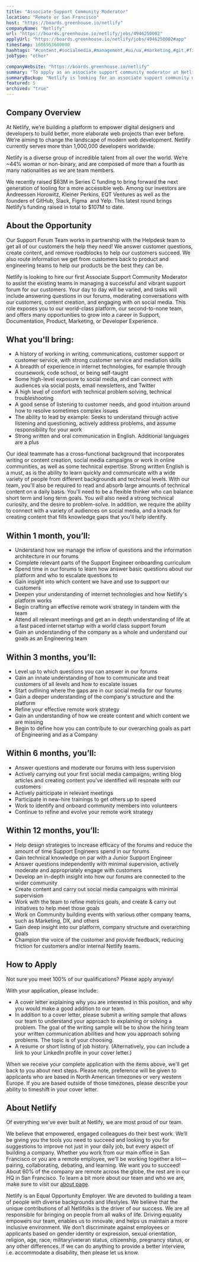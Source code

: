 ```yaml
---
title: "Associate Support Community Moderator"
location: "Remote or San Francisco"
host: "https://boards.greenhouse.io/netlify"
companyName: "Netlify"
url: "https://boards.greenhouse.io/netlify/jobs/4946250002"
applyUrl: "https://boards.greenhouse.io/netlify/jobs/4946250002#app"
timestamp: 1606953600000
hashtags: "#content,#socialmedia,#management,#ui/ux,#marketing,#git,#figma,#rest,#English"
jobType: "other"

companyWebsite: "https://boards.greenhouse.io/netlify"
summary: "To apply as an associate support community moderator at Netlify, you preferably need to have some knowledge of: experience in: #content, #socialmedia, #management."
summaryBackup: "Netlify is looking for an associate support community moderator that has experience in: #content, #socialmedia, #management."
featured: 5
archived: "true"
---
```


## Company Overview

At Netlify, we’re building a platform to empower digital designers and developers to build better, more elaborate web projects than ever before. We’re aiming to change the landscape of modern web development. Netlify currently serves more than 1,000,000 developers worldwide.

Netlify is a diverse group of incredible talent from all over the world. We’re ~44% woman or non-binary, and are composed of more than a fourth as many nationalities as we are team members.

We recently raised $63M in Series C funding to bring forward the next generation of tooling for a more accessible web. Among our investors are Andreessen Horowitz, Kleiner Perkins, EQT Ventures as well as the founders of GitHub, Slack, Figma  and Yelp. This latest round brings Netlify’s funding raised in total to $107M to date.

## About the Opportunity

Our Support Forum Team works in partnership with the Helpdesk team to get all of our customers the help they need! We answer customer questions, create content, and remove roadblocks to help our customers succeed. We also route information we get from customers back to product and engineering teams to help our products be the best they can be.

Netlify is looking to hire our first Associate Support Community Moderator to assist the existing teams in managing a successful and vibrant support forum for our customers. Your day to day will be varied, and tasks will include answering questions in our forums, moderating conversations with our customers, content creation, and engaging with on social media. This role exposes you to our world-class platform, our second-to-none team, and offers many opportunities to grow into a career in Support, Documentation, Product, Marketing, or Developer Experience.

## What you'll bring:

*   A history of working in writing, communications, customer support or customer service, with strong customer service and mediation skills
*   A breadth of experience in internet technologies, for example through coursework, code school, or being self-taught
*   Some high-level exposure to social media, and can connect with audiences via social posts, email newsletters, and Twitter
*   A high level of comfort with technical problem solving, technical troubleshooting
*   A good sense of listening to customer needs, and good intuition around how to resolve sometimes complex issues
*   The ability to lead by example: Seeks to understand through active listening and questioning, actively address problems, and assume responsibility for your work
*   Strong written and oral communication in English. Additional languages are a plus

Our ideal teammate has a cross-functional background that incorporates writing or content creation, social media campaigns or work in online communities, as well as some technical expertise. Strong written English is a must, as is the ability to learn quickly and communicate with a wide variety of people from different backgrounds and technical levels. With our team, you'll also be required to read and absorb large amounts of technical content on a daily basis. You'll need to be a flexible thinker who can balance short term and long term goals. You will also need a strong technical curiosity, and the desire to problem-solve. In addition, we require the ability to connect with a variety of audiences on social media, and a knack for creating content that fills knowledge gaps that you'll help identify. 

## Within 1 month, you’ll:

*   Understand how we manage the inflow of questions and the information architecture in our forums
*   Complete relevant parts of the Support Engineer onboarding curriculum
*   Spend time in our forums to learn how answer basic questions about our platform and who to escalate questions to
*   Gain insight into which content we have and use to support our customers
*   Deepen your understanding of internet technologies and how Netlify's platform works
*   Begin crafting an effective remote work strategy in tandem with the team
*   Attend all relevant meetings and get an in depth understanding of life at a fast paced internet startup with a world class support forum
*   Gain an understanding of the company as a whole and understand our goals as an Engineering team

## Within 3 months, you’ll:

*   Level up to which questions you can answer in our forums
*   Gain an innate understanding of how to communicate and treat customers of all levels and how to escalate issues
*   Start outlining where the gaps are in our social media for our forums
*   Gain a deeper understanding of the company's structure and the platform
*   Refine your effective remote work strategy
*   Gain an understanding of how we create content and which content we are missing
*   Begin to define how you can contribute to our overarching goals as part of Engineering and as a Company

## Within 6 months, you’ll:

*   Answer questions and moderate our forums with less supervision
*   Actively carrying out your first social media campaigns, writing blog articles and creating content you've identified will resonate with our customers
*   Actively participate in relevant meetings
*   Participate in new-hire trainings to get others up to speed
*   Work to identify and onboard community members into volunteers
*   Continue to refine and evolve your remote work strategy

## Within 12 months, you’ll:

*   Help design strategies to increase efficacy of the forums and reduce the amount of time Support Engineers spend in our forums
*   Gain technical knowledge on par with a Junior Support Engineer
*   Answer questions independently with minimal supervision, actively moderate and appropriately engage with customers
*   Develop an in-depth insight into how our forums are connected to the wider community
*   Create content and carry out social media campaigns with minimal supervision
*   Work with the team to refine metrics goals, and create & carry out initiatives to help meet those goals
*   Work on Community building events with various other company teams, such as Marketing, DX, and others
*   Gain deep insight into our platform, company structure and overarching goals
*   Champion the voice of the customer and provide feedback, reducing friction for customers and/or internal Netlify teams.

## How to Apply

Not sure you meet 100% of our qualifications? Please apply anyway!

With your application, please include:

*   A cover letter explaining why you are interested in this position, and why you would make a good addition to our team.
*   In addition to a cover letter, please submit a writing sample that allows our team to understand your approach to explaining or solving a problem. The goal of the writing sample will be to show the hiring team your written communication abilities and how you approach solving problems. The topic is of your choosing. 
*   A resume or short listing of job history. (Alternatively, you can include a link to your LinkedIn profile in your cover letter.)

When we receive your complete application with the items above, we'll get back to you about next steps. Please note, preference will be given to applicants who are based in North American timezones or very western Europe. If you are based outside of those timezones, please describe your ability to timeshift in your cover letter. 

## About Netlify

Of everything we've ever built at Netlify, we are most proud of our team.

We believe that empowered, engaged colleagues do their best work. We’ll be giving you the tools you need to succeed and looking to you for suggestions to improve not just in your daily job, but every aspect of building a company. Whether you work from our main office in San Francisco or you are a remote employee, we’ll be working together a lot—pairing, collaborating, debating, and learning. We want you to succeed! About 60% of the company are remote across the globe, the rest are in our HQ in San Francisco. To learn a bit more about our team and who we are, make sure to visit our [about page](http://netlify.com/about).

Netlify is an Equal Opportunity Employer. We are devoted to building a team of people with diverse backgrounds and lifestyles. We believe that the unique contributions of all Netlifolks is the driver of our success. We are all responsible for bringing on people from all walks of life. Driving equality empowers our team, enables us to innovate, and helps us maintain a more inclusive environment. We don’t discriminate against employees or applicants based on gender identity or expression, sexual orientation, religion, age, race, military/veteran status, citizenship, pregnancy status, or any other differences. If we can do anything to provide a better interview, i.e. accommodate a disability, then please let us know.
